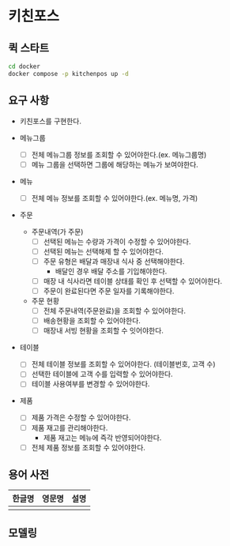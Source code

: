 # 키친포스

## 퀵 스타트

```sh
cd docker
docker compose -p kitchenpos up -d
```

## 요구 사항

- 키친포스를 구현한다.

- 메뉴그룹
    - [ ] 전체 메뉴그룹 정보를 조회할 수 있어야한다.(ex. 메뉴그룹명)
    - [ ] 메뉴 그룹을 선택하면 그룹에 해당하는 메뉴가 보여야한다.

- 메뉴
    - [ ] 전체 메뉴 정보를 조회할 수 있어야한다.(ex. 메뉴명, 가격)


- 주문
  - 주문내역(가 주문)
      - [ ] 선택된 메뉴는 수량과 가격이 수정할 수 있어야한다.
      - [ ] 선택된 메뉴는 선택해제 할 수 있어야한다.
      - [ ] 주문 유형은 배달과 매장내 식사 중 선택해야한다.
        - 배달인 경우 배달 주소를 기입해야한다.
      - [ ] 매장 내 식사라면 테이블 상태를 확인 후 선택할 수 있어야한다.
      - [ ] 주문이 완료된다면 주문 일자를 기록해야한다.
  - 주문 현황
    - [ ] 전체 주문내역(주문완료)을 조회할 수 있어야한다.
    - [ ] 배송현황을 조회할 수 있어야한다.
    - [ ] 매장내 서빙 현황을 조회할 수 잇어야한다.

- 테이블
    - [ ] 전체 테이블 정보를 조회할 수 있어야한다. (테이블번호, 고객 수)
    - [ ] 선택한 테이블에 고객 수를 입력할 수 있어야한다.
    - [ ] 테이블 사용여부를 변경할 수 있어야한다.

- 제품
    - [ ] 제품 가격은 수정할 수 있어야한다.
    - [ ] 제품 재고를 관리해야한다.
        - 제품 재고는 메뉴에 즉각 반영되어야한다.
    - [ ] 전체 제품 정보를 조회할 수 있어야한다.

## 용어 사전

| 한글명 | 영문명 | 설명 |
|-----|-----|----|
|     |     |    |

## 모델링

